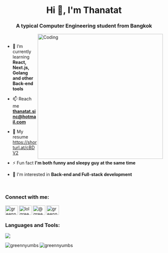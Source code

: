 <h1 align="center">Hi 👋, I'm Thanatat</h1>
<h3 align="center">A typical Computer Engineering student from Bangkok</h3>
<img align="right" alt="Coding" width="400" src="https://miro.medium.com/max/1360/0*7Q3yvSIv_t0ioJ-Z.gif">
<br/>

- 🌱 I’m currently learning **React, Next.js, Golang and other Back-end tools**

- 📫 Reach me **thanatat.sinc@hotmail.com**

- 📄 My resume https://shorturl.at/cBDV2

- ⚡ Fun fact **I'm both funny and sleepy guy at the same time**

- 🧠 I'm interested in **Back-end and Full-stack development**
  
<br/>
<h3 align="left">Connect with me:</h3>
<p align="left">
<a href="https://fb.com/greennakrabb" target="blank"><img align="center" src="https://raw.githubusercontent.com/rahuldkjain/github-profile-readme-generator/master/src/images/icons/Social/facebook.svg" alt="greennakrabb" height="30" width="40" /></a>
<a href="https://instagram.com/lolgreens" target="blank"><img align="center" src="https://raw.githubusercontent.com/rahuldkjain/github-profile-readme-generator/master/src/images/icons/Social/instagram.svg" alt="lolgreens" height="30" width="40" /></a>
<a href="https://medium.com/@greennyumbs" target="blank"><img align="center" src="https://raw.githubusercontent.com/rahuldkjain/github-profile-readme-generator/master/src/images/icons/Social/medium.svg" alt="@greennyumbs" height="30" width="40" /></a>
<a href="https://www.leetcode.com/greennyumbs" target="blank"><img align="center" src="https://raw.githubusercontent.com/rahuldkjain/github-profile-readme-generator/master/src/images/icons/Social/leet-code.svg" alt="greennyumbs" height="30" width="40" /></a>
</p>

<h3 align="left">Languages and Tools:</h3>
<p align="left">
  <a href="https://skillicons.dev">
    <img src="https://skillicons.dev/icons?i=js,ts,react,html,css,c,py,php,mysql,firebase,mongodb,nodejs,figma,git,arduino" />
  </a>
</p>

<p><img align="left" src="https://github-readme-stats.vercel.app/api/top-langs?username=greennyumbs&show_icons=true&locale=en&layout=compact" alt="greennyumbs" /></p>

<p><img align="center" src="https://github-readme-streak-stats.herokuapp.com/?user=greennyumbs&" alt="greennyumbs" /></p>
